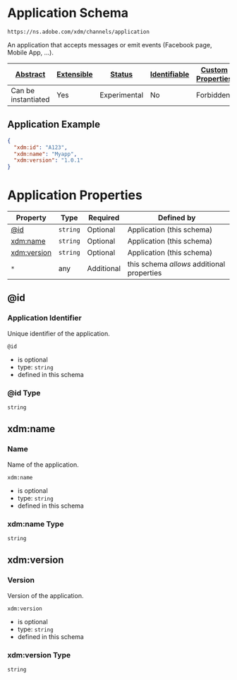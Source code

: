 
# Application Schema

```
https://ns.adobe.com/xdm/channels/application
```

An application that accepts messages or emit events (Facebook page, Mobile App, ...).


| [Abstract](../../abstract.md) | [Extensible](../../extensions.md) | [Status](../../status.md) | [Identifiable](../../id.md) | [Custom Properties](../../extensions.md) | [Additional Properties](../../extensions.md) | Defined In |
|-------------------------------|-----------------------------------|---------------------------|-----------------------------|------------------------------------------|----------------------------------------------|------------|
| Can be instantiated | Yes | Experimental | No | Forbidden | Permitted | [channels/application.schema.json](channels/application.schema.json) |

## Application Example
```json
{
  "xdm:id": "A123",
  "xdm:name": "Myapp",
  "xdm:version": "1.0.1"
}
```

# Application Properties

| Property | Type | Required | Defined by |
|----------|------|----------|------------|
| [@id](#@id) | `string` | Optional | Application (this schema) |
| [xdm:name](#xdmname) | `string` | Optional | Application (this schema) |
| [xdm:version](#xdmversion) | `string` | Optional | Application (this schema) |
| `*` | any | Additional | this schema *allows* additional properties |

## @id
### Application Identifier

Unique identifier of the application.

`@id`
* is optional
* type: `string`
* defined in this schema

### @id Type


`string`






## xdm:name
### Name

Name of the application.

`xdm:name`
* is optional
* type: `string`
* defined in this schema

### xdm:name Type


`string`






## xdm:version
### Version

Version of the application.

`xdm:version`
* is optional
* type: `string`
* defined in this schema

### xdm:version Type


`string`





